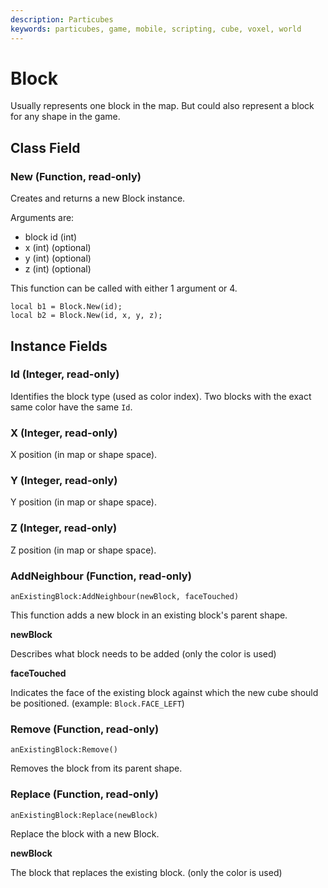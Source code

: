 ```yaml
---
description: Particubes
keywords: particubes, game, mobile, scripting, cube, voxel, world
---
```


# Block

Usually represents one block in the map. But could also represent a block for any shape in the game.

## Class Field

### New (Function, read-only)

Creates and returns a new Block instance.

Arguments are:

- block id (int)
- x (int) (optional)
- y (int) (optional)
- z (int) (optional)

This function can be called with either 1 argument or 4.

```
local b1 = Block.New(id);
local b2 = Block.New(id, x, y, z);
```

## Instance Fields

### Id (Integer, read-only)

Identifies the block type (used as color index). Two blocks with the exact same color have the same `Id`.

### X (Integer, read-only)

X position (in map or shape space).

### Y (Integer, read-only)

Y position (in map or shape space).

### Z (Integer, read-only)

Z position (in map or shape space).

### AddNeighbour (Function, read-only)

`anExistingBlock:AddNeighbour(newBlock, faceTouched)`

This function adds a new block in an existing block's parent shape. 

**newBlock**

Describes what block needs to be added (only the color is used)

**faceTouched**

Indicates the face of the existing block against which the new cube should be positioned. (example: `Block.FACE_LEFT`)

### Remove (Function, read-only)

`anExistingBlock:Remove()`

Removes the block from its parent shape.

### Replace (Function, read-only)

`anExistingBlock:Replace(newBlock)`

Replace the block with a new Block.

**newBlock**

The block that replaces the existing block. (only the color is used)
